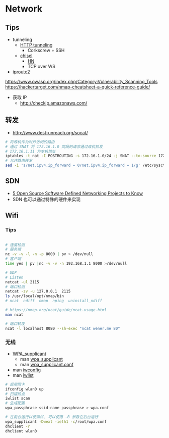 # Network

## Tips
* tunneling
  * [HTTP tunneling](https://wiki.archlinux.org/index.php/HTTP_tunneling)
    * Corkscrew + SSH
  * [chisel](https://github.com/jpillora/chisel)
    * [HN](https://news.ycombinator.com/item?id=13957242)
    * TCP over WS
* [iproute2](https://pkgs.alpinelinux.org/contents?branch=v3.6&name=iproute2&arch=x86_64&repo=main)

https://www.owasp.org/index.php/Category:Vulnerability_Scanning_Tools
https://hackertarget.com/nmap-cheatsheet-a-quick-reference-guide/

* 获取 IP
  * http://checkip.amazonaws.com/

## 转发

* http://www.dest-unreach.org/socat/

```bash
# 将改机作为对外访问的路由
# 通过 SNAT 将 172.16.1.0 网段的请求通过改机抓发
# 172.16.1.11 为本机地址
iptables -t nat -I POSTROUTING -s 172.16.1.0/24 -j SNAT --to-source 172.16.1.11
# 允许路由转发
sed -i 's/net.ipv4.ip_forward = 0/net.ipv4.ip_forward = 1/g' /etc/sysctl.conf;sysctl -p
```

## SDN
* [5 Open Source Software Defined Networking Projects to Know](https://www.linux.com/news/open-cloud-report/2016/5-open-source-software-defined-networking-projects-know)
* SDN 也可以通过特殊的硬件来实现

## Wifi

### Tips

```bash

# 速度检测
# 服务端
nc -v -v -l -n -p 8000 | pv > /dev/null
# 客户端
time yes | pv |nc -v -v -n 192.168.1.1 8000 >/dev/null

# UDP
# Listen
netcat -ul 2115
# 端口检测
netcat -zv -u 127.0.0.1  2115
ls /usr/local/opt/nmap/bin
# ncat  ndiff  nmap  nping  uninstall_ndiff

# https://nmap.org/ncat/guide/ncat-usage.html
man ncat

# 端口转发
ncat -l localhost 8080 --sh-exec "ncat wener.me 80"
```

### 无线
* [WPA_supplicant](https://wiki.archlinux.org/index.php/WPA_supplicant)
  * man [wpa_supplicant](https://linux.die.net/man/8/wpa_supplicant)
  * man [wpa_supplicant.conf](https://linux.die.net/man/5/wpa_supplicant.conf)
* man [iwconfig](https://linux.die.net/man/8/iwconfig)
* man [iwlist](https://linux.die.net/man/8/iwlist)

```bash
# 启用网卡
ifconfig wlan0 up
# 扫描热点
iwlist scan
# 生成配置
wpa_passphrase ssid-name passphrase > wpa.conf

# 在前台运行以便调试, 可以使用 -B 参数在后台运行
wpa_supplicant -Dwext -ieth1 -c/root/wpa.conf
dhclient -r
dhclient wlan0
```
